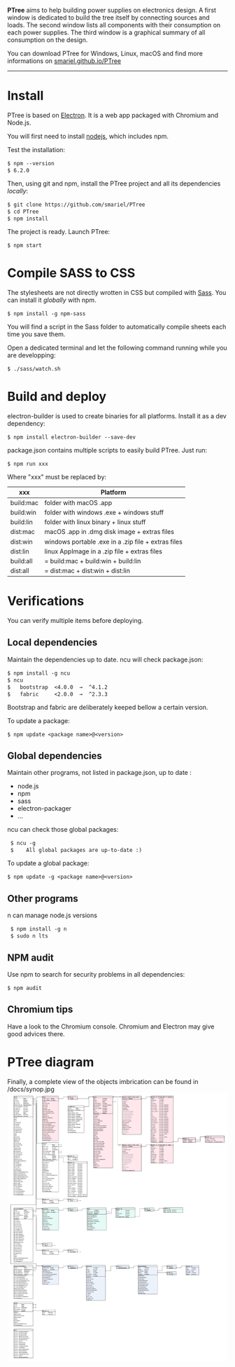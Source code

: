 **PTree** aims to help building power supplies on electronics design. A first window is dedicated to build the tree itself by connecting sources and loads. The second window lists all components with their consumption on each power supplies. The third window is a graphical summary of all consumption on the design.


You can download PTree for Windows, Linux, macOS and find more informations on [smariel.github.io/PTree](https://smariel.github.io/PTree)


-----------------
# Install

PTree is based on [Electron](https://electronjs.org/). It is a web app packaged with Chromium and Node.js.

You will first need to install [nodejs](https://nodejs.org/), which includes npm.

Test the installation:

    $ npm --version
    $ 6.2.0

Then, using git and npm, install the PTree project and all its dependencies *locally*:

    $ git clone https://github.com/smariel/PTree
    $ cd PTree
    $ npm install

The project is ready. Launch PTree:

    $ npm start

# Compile SASS to CSS
The stylesheets are not directly wrotten in CSS but compiled with [Sass](http://sass-lang.com/). You can install it *globally* with npm.

    $ npm install -g npm-sass

You will find a script in the Sass folder to automatically compile sheets each time you save them.

Open a dedicated terminal and let the following command running while you are developping:

    $ ./sass/watch.sh

# Build and deploy

electron-builder is used to create binaries for all platforms. Install it as a dev dependency:

    $ npm install electron-builder --save-dev

package.json contains multiple scripts to easily build PTree. Just run:

    $ npm run xxx

Where "xxx" must be replaced by:

| xxx       | Platform                                            |
| --------- | --------------------------------------------------- |
| build:mac | folder with macOS .app                              |
| build:win | folder with windows .exe + windows stuff            |
| build:lin | folder with linux binary + linux stuff              |
| dist:mac  | macOS .app in .dmg disk image + extras files        |
| dist:win  | windows portable .exe in a .zip file + extras files |
| dist:lin  | linux AppImage in a .zip file + extras files        |
| build:all | = build:mac + build:win + build:lin                 |
| dist:all  | = dist:mac  + dist:win  + dist:lin                  |


# Verifications
You can verify multiple items before deploying.

## Local dependencies
Maintain the dependencies up to date. ncu will check package.json:

    $ npm install -g ncu
    $ ncu
    $   bootstrap  <4.0.0  →  ^4.1.2
    $   fabric     <2.0.0  →  ^2.3.3

Bootstrap and fabric are deliberately keeped bellow a certain version.

To update a package:

    $ npm update <package name>@<version>

## Global dependencies
Maintain other programs, not listed in package.json, up to date :
 - node.js
 - npm
 - sass
 - electron-packager
 - ...

ncu can check those global packages:

     $ ncu -g
     $    All global packages are up-to-date :)

To update a global package:

    $ npm update -g <package name>@<version>

## Other programs
n can manage node.js versions

     $ npm install -g n
     $ sudo n lts

## NPM audit
Use npm to search for security problems in all dependencies:

    $ npm audit

## Chromium tips
Have a look to the Chromium console. Chromium and Electron may give good advices there.


# PTree diagram

Finally, a complete view of the objects imbrication can be found in /docs/synop.jpg
![synoptic](https://raw.githubusercontent.com/smariel/PTree/master/docs/synop.png)
